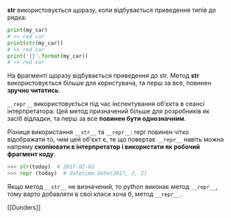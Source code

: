 __str__ використовується щоразу, коли відбувається приведення типів до рядка:
```python
print(my_car)
# >> red car
print(str(my_car))
# >> red car
print('{}'.format(my_car))
# >> red car
```
На фрагменті щоразу відбувається приведення до str. Метод __str__ використовується більше для користувача, та перш за все, повинен **зручно читатись**.

`__repr__` використовується під час інспектування об'єкта в сеансі інтерпретатора. Цей метод призначений більше для розробників як засіб відладки, та перш за все **повинен бути однозначним**.

Різниця використання `__str__` та `__repr__`: repr повинен чітко відображати то, чим цей об'єкт є, те що повертає `__repr__` навіть можна напряму **скопіювати в інтерпретатор і використати як робочий фрагмент коду**.
```python
>>> str(today)  # 2017-02-02
>>> repr (today)  # datetime.date(2017, 2, 2)
```
Якщо метод `__str__` не визначений, то python виконає метод `__repr__`, тому варто добавляти в свої класи хоча б, метод `__repr__`.

[[Dunders]]